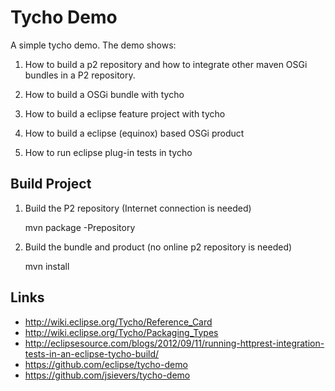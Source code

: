 # Tycho Demo

A simple tycho demo. The demo shows:
 
 1. How to build a p2 repository and how to integrate other maven OSGi bundles in a P2 repository.

 2. How to build a OSGi bundle with tycho

 3. How to build a eclipse feature project with tycho

 4. How to build a eclipse (equinox) based OSGi product

 5. How to run eclipse plug-in tests in tycho

## Build Project 

1. Build the P2 repository (Internet connection is needed)

   mvn package -Prepository
   
2. Build the bundle and product (no online p2 repository is needed)

   mvn install

## Links

- http://wiki.eclipse.org/Tycho/Reference_Card
- http://wiki.eclipse.org/Tycho/Packaging_Types
- http://eclipsesource.com/blogs/2012/09/11/running-httprest-integration-tests-in-an-eclipse-tycho-build/
- https://github.com/eclipse/tycho-demo
- https://github.com/jsievers/tycho-demo
